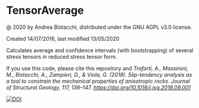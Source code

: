 # TensorAverage
@ 2020 by Andrea Bistacchi, distributed under the GNU AGPL v3.0 license.

Created 14/07/2016, last modified 13/05/2020

Calculates average and confidence intervals (with bootstrapping) of several stress tensors in reduced stress tensor form.

If you use this code, please cite this repository and _Traforti, A., Massironi, M., Bistacchi, A., Zampieri, D., & Viola, G. (2018). Slip-tendency analysis as a tool to constrain the mechanical properties of anisotropic rocks. Journal of Structural Geology, 117, 136–147. https://doi.org/10.1016/j.jsg.2018.09.001_

[![DOI](https://zenodo.org/badge/307665845.svg)](https://zenodo.org/badge/latestdoi/307665845)

